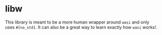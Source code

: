 # libw

This library is meant to be a more human wrapper around `wasi` and only uses `#[no_std]`. It can also be a great way to learn exactly how `wasi` works!.